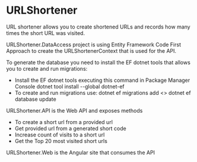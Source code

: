 # URLShortener
URL shortener allows you to create shortened URLs and records how many times the short URL was visited.

URLShortener.DataAccess project is using Entity Framework Code First Approach to create the URLShortenerContext that is used for the API.

To generate the database you need to install the EF dotnet tools that allows you to create and run migrations:

- Install the EF dotnet tools executing this command in Package Manager Console
dotnet tool install --global dotnet-ef
- To create and run migrations use:
dotnet ef migrations add <<name>>
dotnet ef database update

URLShortener.API is the Web API and exposes methods
  - To create a short url from a provided url 
  - Get provided url from a generated short code
  - Increase count of visits to a short url
  - Get the Top 20 most visited short urls
  
URLShortener.Web is the Angular site that consumes the API
